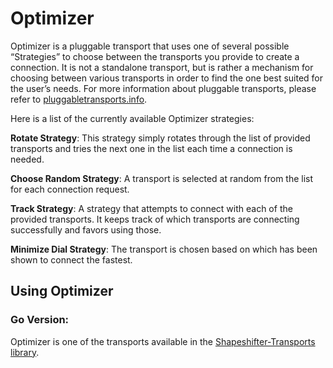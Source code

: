 # Optimizer


Optimizer is a pluggable transport that uses one of several possible “Strategies” to choose between the transports you provide to create a connection. It is not a standalone transport, but is rather a mechanism for choosing between various transports in order to find the one best suited for the user’s needs. For more information about pluggable transports, please refer to [pluggabletransports.info](https://www.pluggabletransports.info/).

Here is a list of the currently available Optimizer strategies:

**Rotate Strategy**: This strategy simply rotates through the list of provided transports and tries the next one in the list each time a connection is needed.

**Choose Random Strategy**: A transport is selected at random from the list for each connection request.

**Track Strategy**: A strategy that  attempts to connect with each of the provided transports. It keeps track of which transports are connecting successfully and favors using those.

**Minimize Dial Strategy**: The transport is chosen based on which has been shown to connect the fastest.

## Using Optimizer

### Go Version:

Optimizer is one of the transports available in the [Shapeshifter-Transports library](https://github.com/OperatorFoundation/Shapeshifter-Transports).